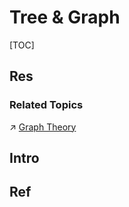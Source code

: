 # Tree & Graph

[TOC]



## Res
### Related Topics
↗ [Graph Theory](../../../../../🧮%20Mathematics/Graph%20Theory/Graph%20Theory.md)



## Intro


## Ref

